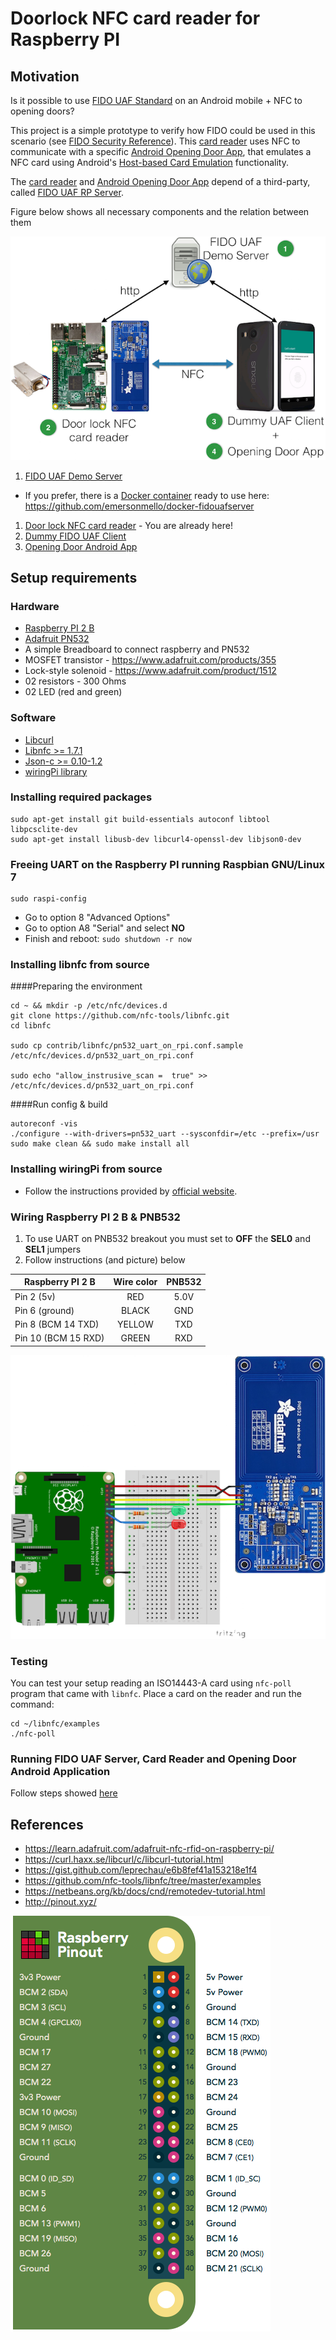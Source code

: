 # Doorlock NFC card reader for Raspberry PI

## Motivation

Is it possible to use [FIDO UAF Standard](https://fidoalliance.org/specifications/download/) on an Android mobile + NFC to opening doors?

This project is a simple prototype to verify how FIDO could be used in this scenario (see [FIDO Security Reference](https://fidoalliance.org/specs/fido-uaf-v1.0-ps-20141208/fido-security-ref-v1.0-ps-20141208.html#threats-to-the-secure-channel-between-client-and-relying-party)). This [card reader](https://github.com/emersonmello/doorlock_raspberrypi) uses NFC to communicate with a specific [Android Opening Door App](https://github.com/emersonmello/openingdoor), that emulates a NFC card using Android's [Host-based Card Emulation](https://developer.android.com/guide/topics/connectivity/nfc/hce.html) functionality. 

The [card reader](https://github.com/emersonmello/doorlock_raspberrypi) and [Android Opening Door App](https://github.com/emersonmello/openingdoor) depend of a third-party, called [FIDO UAF RP Server](https://github.com/emersonmello/UAF).

Figure below shows all necessary components and the relation between them

![alt text](components.png "Communication diagram")

1. [FIDO UAF Demo Server](https://github.com/emersonmello/UAF)
  - If you prefer, there is a [Docker container](https://www.docker.com/what-docker) ready to use here: https://github.com/emersonmello/docker-fidouafserver
1. [Door lock NFC card reader](https://github.com/emersonmello/doorlock_raspberrypi) - You are already here!
1. [Dummy FIDO UAF Client](https://github.com/emersonmello/dummyuafclient)
1. [Opening Door Android App](https://github.com/emersonmello/openingdoor)


## Setup requirements

### Hardware

- [Raspberry PI 2 B](https://www.raspberrypi.org/products/raspberry-pi-2-model-b/)
- [Adafruit PN532](https://www.adafruit.com/products/364)
- A simple Breadboard to connect raspberry and PN532
- MOSFET transistor - https://www.adafruit.com/products/355
- Lock-style solenoid - https://www.adafruit.com/product/1512
- 02 resistors - 300 Ohms
- 02 LED (red and green)


### Software

- [Libcurl](https://curl.haxx.se/libcurl/)
- [Libnfc >= 1.7.1](https://github.com/nfc-tools/libnfc) 
- [Json-c >= 0.10-1.2](https://github.com/json-c/json-c)
- [wiringPi library](http://wiringpi.com/)


### Installing required packages

	sudo apt-get install git build-essentials autoconf libtool libpcsclite-dev
	sudo apt-get install libusb-dev libcurl4-openssl-dev libjson0-dev 
    

### Freeing UART on the Raspberry PI running Raspbian GNU/Linux 7

	sudo raspi-config
	
- Go to option 8 	"Advanced Options"
- Go to option A8 "Serial" and select **NO**
- Finish and reboot: `sudo shutdown -r now`	

### Installing libnfc from source

####Preparing the environment
	
	cd ~ && mkdir -p /etc/nfc/devices.d
	git clone https://github.com/nfc-tools/libnfc.git
	cd libnfc
	
    sudo cp contrib/libnfc/pn532_uart_on_rpi.conf.sample /etc/nfc/devices.d/pn532_uart_on_rpi.conf
    
	sudo echo "allow_instrusive_scan =  true" >> /etc/nfc/devices.d/pn532_uart_on_rpi.conf
	
####Run config & build
	
	autoreconf -vis
	./configure --with-drivers=pn532_uart --sysconfdir=/etc --prefix=/usr
	sudo make clean && sudo make install all

### Installing wiringPi from source

- Follow the instructions provided by [official website](http://wiringpi.com/download-and-install). 


### Wiring Raspberry PI 2 B & PNB532

1. To use UART on PNB532 breakout you must set to **OFF** the **SEL0** and **SEL1** jumpers
1. Follow instructions (and picture) below


|Raspberry PI 2 B    | Wire color | PNB532 |
|--------------------|:----------:|:------:|
| Pin 2 (5v)         | RED        | 5.0V   |
| Pin 6 (ground)     | BLACK      | GND    |
| Pin 8 (BCM 14 TXD) | YELLOW     | TXD    |
| Pin 10 (BCM 15 RXD)| GREEN      | RXD    |


![alt text](hw-wiring.png "Wiring raspberry PI 2 B & PNB532")

### Testing

You can test your setup reading an ISO14443-A card using `nfc-poll` program that came with `libnfc`. Place a card on the reader and run the command:


    cd ~/libnfc/examples
    ./nfc-poll

### Running FIDO UAF Server, Card Reader and Opening Door Android Application

Follow steps showed [here](Setup.md)


## References

- https://learn.adafruit.com/adafruit-nfc-rfid-on-raspberry-pi/
- https://curl.haxx.se/libcurl/c/libcurl-tutorial.html
- https://gist.github.com/leprechau/e6b8fef41a153218e1f4
- https://github.com/nfc-tools/libnfc/tree/master/examples
- https://netbeans.org/kb/docs/cnd/remotedev-tutorial.html
- http://pinout.xyz/

![alt text](pinout.png "Raspberry PI 2 B pinout")


